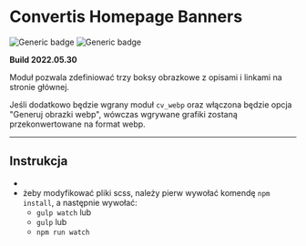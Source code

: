 # Convertis Homepage Banners

![Generic badge](https://img.shields.io/badge/Prestashop-1.6-<COLOR>.svg)
![Generic badge](https://img.shields.io/badge/Prestashop-1.7-<COLOR>.svg)

**Build 2022.05.30**

Moduł pozwala zdefiniować trzy boksy obrazkowe z opisami i linkami na stronie głównej.

Jeśli dodatkowo będzie wgrany moduł `cv_webp` oraz włączona będzie opcja "Generuj obrazki webp", wówczas wgrywane grafiki zostaną przekonwertowane na format webp.

---

## Instrukcja

* 
* żeby modyfikować pliki scss, należy pierw wywołać komendę `npm install`, a następnie wywołać: 
    * `gulp watch` lub 
    * `gulp` lub
    * `npm run watch`